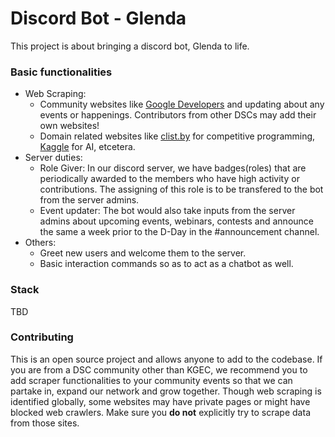 # Discord Bot - Glenda

This project is about bringing a discord bot, Glenda to life.

### Basic functionalities
- Web Scraping:
  - Community websites like [Google Developers](https://developers.google.com/events) and updating about any events or happenings. Contributors from other DSCs may add their own websites!
  - Domain related websites like [clist.by](https://clist.by) for competitive programming, [Kaggle](https://www.kaggle.com/competitions) for AI, etcetera.
- Server duties:<br>
  - Role Giver: In our discord server, we have badges(roles) that are periodically awarded to the members who have high activity or contributions. The assigning of this role is to be transfered to the bot from the server admins.
  - Event updater: The bot would also take inputs from the server admins about upcoming events, webinars, contests and announce the same a week prior to the D-Day in the #announcement channel.
- Others:
  - Greet new users and welcome them to the server.
  - Basic interaction commands so as to act as a chatbot as well.
  
### Stack
TBD

### Contributing
This is an open source project and allows anyone to add to the codebase. If you are from a DSC community other than KGEC, we recommend you to add scraper functionalities to your community events so that we can partake in, expand our network and grow together.
Though web scraping is identified globally, some websites may have private pages or might have blocked web crawlers. Make sure you **do not** explicitly try to scrape data from those sites.

